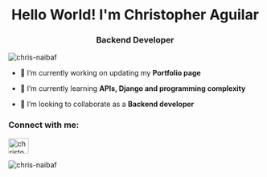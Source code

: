<h1 align="center">Hello World! I'm Christopher Aguilar</h1>
<h3 align="center">Backend Developer</h3>

<p align="left"> <img src="https://komarev.com/ghpvc/?username=chris-naibaf&label=Profile%20views&color=0e75b6&style=flat" alt="chris-naibaf" /> </p>

- 🔭 I’m currently working on updating my **Portfolio page**

- 🌱 I’m currently learning **APIs, Django and programming complexity**

- 👯 I’m looking to collaborate as a **Backend developer**

<h3 align="left">Connect with me:</h3>
<p align="left">
<a href="https://linkedin.com/in/christopher-aguilar-de-león" target="blank"><img align="center" src="https://raw.githubusercontent.com/rahuldkjain/github-profile-readme-generator/master/src/images/icons/Social/linked-in-alt.svg" alt="christopher-aguilar-de-león" height="30" width="40" /></a>
</p>

<p><img align="left" src="https://github-readme-stats.vercel.app/api/top-langs?username=chris-naibaf&show_icons=true&locale=en&layout=compact" alt="chris-naibaf" /></p>

